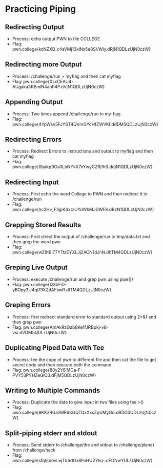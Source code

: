 # Practicing Piping
## Redirecting Output
- Process: echo output PWN to file COLLEGE
- Flag: pwn.college{kcNZXB_c4sVMj13klNx5e8SVWiy.dRjN1QDLzUjN0czW}
## Redirecting more Output
- Process: /challenge/run > myflag and then cat myflag
- Flag: pwn.college{0sxCEAU4-AUgaka3RBmlN4ahh4P.dVjN1QDLzUjN0czW}
## Appending Output
- Process: Two times append /challenge/run to my-flag
- Flag: pwn.college{4YpWsv5FJYST4QVnrGYcHfZWVKI.ddDM5QDLzUjN0czW}
## Redirecting Errors
- Process: Redirect Errors to instructions and output to myflag and then cat myflag
- Flag: pwn.college{0bakp9Gs0LbNYkX7nYwyCZRjfhS.ddjN1QDLzUjN0czW}
## Redirecting Input
- Process: First echo the word College to PWN and then redirect it to /challenge/run
- Flag: pwn.college{Irc2Hv_F3jpK4xtzUYdWkMJDWF8.dBzN1QDLzUjN0czW}
## Grepping Stored Results
- Process: First direct the output of /challenge/run to tmp/data.txt and then grep the word pwn
- Flag: pwn.college{wZ8tBi77YTtzEYXLJj2ACN1dJhN.dhTM4QDLzUjN0czW}
## Greping Live Output
- Process: execute /challenge/run and grep pwn using pipe(|)
- Flag: pwn.college{Q3bFiD-yBOpy3U4qi79XZdAFswR.dlTM4QDLzUjN0czW}
## Greping Errors
- Process: first redirect standard error to standard output using 2>&1 and then grep pwn
- Flag: pwn.college{AmAkRzGzb8Ke1fJRBpkj-v8-vsr.dVDM5QDLzUjN0czW}
## Duplicating Piped Data with Tee
- Process: tee the copy of pwn to different file and then cat the file to get secret code and then execute both the command
- Flag: pwn.college{80y2Y8lMCa-F-PVY53PYHZeGiQ3.dFjM5QDLzUjN0czW}
## Writing to Multiple Commands
- Process: Duplicate the data to give input in two files using tee >()
- Flag: pwn.college{8KKzRGazMR6KGQTQxXxsZqUMyGo.dBDO0UDLzUjN0czW}
## Split-piping stderr and stdout
- Process: Send stderr to /challenge/the and stdout to /challenge/planet from /challenge/hack
- Flag: pwn.college{sfq9jbovLejTbSdOx8PxHU2Ykq-.dFDNwYDLzUjN0czW}

